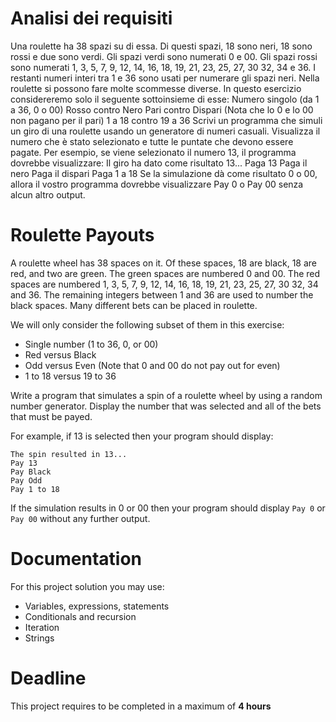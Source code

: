
# Analisi dei requisiti
Una roulette ha 38 spazi su di essa.
Di questi spazi, 18 sono neri, 18 sono rossi e due sono verdi.
Gli spazi verdi sono numerati 0 e 00. Gli spazi rossi sono numerati
1, 3, 5, 7, 9, 12, 14, 16, 18, 19, 21, 23, 25, 27, 30 32, 34 e 36.
I restanti numeri interi tra 1 e 36 sono usati per numerare gli spazi neri. 
Nella roulette si possono fare molte scommesse diverse. 
In questo esercizio considereremo solo il seguente sottoinsieme di esse: 
Numero singolo (da 1 a 36, 0 o 00) Rosso contro Nero Pari contro 
Dispari (Nota che lo 0 e lo 00 non pagano per il pari) 1 a 18 contro 19 a 36
Scrivi un programma che simuli un giro di una roulette usando un generatore di numeri casuali.
Visualizza il numero che è stato selezionato e tutte le puntate che devono essere pagate.
Per esempio, se viene selezionato il numero 13, il programma dovrebbe visualizzare:
Il giro ha dato come risultato 13... Paga 13 Paga il nero Paga il dispari Paga 1 a 18
Se la simulazione dà come risultato 0 o 00, allora il vostro programma dovrebbe visualizzare 
Pay 0 o Pay 00 senza alcun altro output.


# Roulette Payouts

A roulette wheel has 38 spaces on it. 
Of these spaces, 18 are black, 18 are red, and two are green. 
The green spaces are numbered 0 and 00. The red spaces are numbered 1, 3, 5, 7, 9, 12, 14, 16, 18, 19, 21, 23, 25, 27, 30 32, 34 and 36. 
The remaining integers between 1 and 36 are used to number the black spaces.
Many different bets can be placed in roulette. 

We will only consider the following subset of them in this exercise:
- Single number (1 to 36, 0, or 00)
- Red versus Black
- Odd versus Even (Note that 0 and 00 do not pay out for even) 
- 1 to 18 versus 19 to 36

Write a program that simulates a spin of a roulette wheel by using a random number generator. Display the number that was selected and all of the bets that must be payed. 

For example, if 13 is selected then your program should display:

```
The spin resulted in 13...
Pay 13
Pay Black
Pay Odd
Pay 1 to 18
```

If the simulation results in 0 or 00 then your program should display `Pay 0` or `Pay 00` without any further output.


# Documentation

For this project solution you may use:

- Variables, expressions, statements
- Conditionals and recursion
- Iteration
- Strings

# Deadline

This project requires to be completed in a maximum of **4 hours**